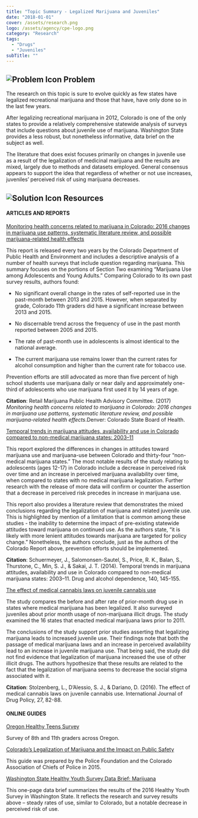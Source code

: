 ```yaml
---
title: "Topic Summary - Legalized Marijuana and Juveniles"
date: "2018-01-01"
cover: /assets/research.png
logo: /assets/agency/cpe-logo.png
category: "Research"
tags:
  - "Drugs"
  - "Juveniles"
subTitle: ""
---
```


## ![Problem Icon](https://github.com/google/material-design-icons/raw/master/alert/1x_web/ic_error_outline_black_48dp.png "Problem") Problem

The research on this topic is sure to evolve quickly as few states have legalized recreational marijuana and those that have, have only done so in the last few years. 

After legalizing recreational marijuana in 2012, Colorado is one of the only states to provide a relatively comprehensive statewide analysis of surveys that include questions about juvenile use of marijuana. Washington State provides a less robust, but nonetheless informative, data brief on the subject as well. 

The literature that does exist focuses primarily on changes in juvenile use as a result of the legalization of medicinal marijuana and the results are mixed, largely due to methods and datasets employed. General consensus appears to support the idea that regardless of whether or not use increases, juveniles’ perceived risk of using marijuana decreases.

## ![Solution Icon](https://github.com/google/material-design-icons/raw/master/action/1x_web/ic_lightbulb_outline_black_48dp.png "Solution") Resources

#### ARTICLES AND REPORTS

[Monitoring health concerns related to marijuana in Colorado: 2016 changes in marijuana use patterns, systematic literature review, and possible marijuana-related health effects](https://drive.google.com/file/d/0B0tmPQ67k3NVQlFnY3VzZGVmdFk/view)

This report is released every two years by the Colorado Department of Public Health and Environment and includes a descriptive analysis of a number of health surveys that include question regarding marijuana. This summary focuses on the portions of Section Two examining “Marijuana Use among Adolescents and Young Adults.” Comparing Colorado to its own past survey results, authors found:

- No significant overall change in the rates of self-reported use in the past-month between 2013 and 2015. However, when separated by grade, Colorado 11th graders did have a significant increase between 2013 and 2015. 

- No discernable trend across the frequency of use in the past month reported between 2005 and 2015.

- The rate of past-month use in adolescents is almost identical to the national average. 

- The current marijuana use remains lower than the current rates for alcohol consumption and higher than the current rate for tobacco use. 

Prevention efforts are still advocated as more than five percent of high school students use marijuana daily or near daily and approximately one-third of adolescents who use marijuana first used it by 14 years of age. 

**Citation**: Retail Marijuana Public Health Advisory Committee. (2017) *Monitoring health concerns related to marijuana in Colorado: 2016 changes in marijuana use patterns, systematic literature review, and possible marijuana-related health effects*.Denver: Colorado State Board of Health.

[Temporal trends in marijuana attitudes, availability and use in Colorado compared to non-medical marijuana states: 2003–11](https://www.ncbi.nlm.nih.gov/pmc/articles/PMC4161452/pdf/nihms-591634.pdf)

This report explored the differences in changes in attitudes toward marijuana use and marijuana-use between Colorado and thirty-four “non-medical marijuana states.” The most notable results of the study relating to adolescents (ages 12-17) in Colorado include a decrease in perceived risk over time and an increase in perceived marijuana availability over time, when compared to states with no medical marijuana legalization. Further research with the release of more data will confirm or counter the assertion that a decrease in perceived risk precedes in increase in marijuana use.

This report also provides a literature review that demonstrates the mixed conclusions regarding the legalization of marijuana and related juvenile use. This is highlighted by mention of a limitation that is common among these studies - the inability to determine the impact of pre-existing statewide attitudes toward marijuana on continued use. As the authors state, “it is likely with more lenient attitudes towards marijuana are targeted for policy change.” Nonetheless, the authors conclude, just as the authors of the Colorado Report above, prevention efforts should be implemented.

**Citation**: Schuermeyer, J., Salomonsen-Sautel, S., Price, R. K., Balan, S., Thurstone, C., Min, S. J., & Sakai, J. T. (2014). Temporal trends in marijuana attitudes, availability and use in Colorado compared to non-medical marijuana states: 2003–11. Drug and alcohol dependence, 140, 145-155.

[The effect of medical cannabis laws on juvenile cannabis use](https://www.researchgate.net/profile/Lisa_Stolzenberg/publication/278333487_The_effect_of_medical_cannabis_laws_on_juvenile_cannabis_use/links/558f481908ae47a3490d9ae6.pdf)

The study compares the before and after rate of prior-month drug use in states where medical marijuana has been legalized. It also surveyed juveniles about prior month usage of non-marijuana illicit drugs. The study examined the 16 states that enacted medical marijuana laws prior to 2011. 

The conclusions of the study support prior studies asserting that legalizing marijuana leads to increased juvenile use. Their findings note that both the passage of medical marijuana laws and an increase in perceived availability lead to an increase in juvenile marijuana use. That being said, the study did not find evidence that legalization of marijuana increased the use of other illicit drugs. The authors hypothesize that these results are related to the fact that the legalization of marijuana seems to decrease the social stigma associated with it. 

**Citation**: Stolzenberg, L., D’Alessio, S. J., & Dariano, D. (2016). The effect of medical cannabis laws on juvenile cannabis use. International Journal of Drug Policy, 27, 82-88.

#### ONLINE GUIDES

[Oregon Healthy Teens Survey](https://www.oregon.gov/oha/PH/BIRTHDEATHCERTIFICATES/SURVEYS/OREGONHEALTHYTEENS/Pages/index.aspx)

Survey of 8th and 11th graders across Oregon.

[Colorado’s Legalization of Marijuana and the Impact on Public Safety](http://www.nccpsafety.org/assets/files/library/Legalized_Marijuana_Practical_Guide_for_Law_Enforcement.pdf)

This guide was prepared by the Police Foundation and the Colorado Association of Chiefs of Police in 2015.

[Washington State Healthy Youth Survey Data Brief: Marijuana](https://www.doh.wa.gov/DataandStatisticalReports/DataSystems/HealthyYouthSurvey/Reports)

This one-page data brief summarizes the results of the 2016 Healthy Youth Survey in Washington State. It reflects the research and survey results above – steady rates of use, similar to Colorado, but a notable decrease in perceived risk of use.

